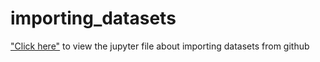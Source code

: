 # importing_datasets

<a href="https://nbviewer.jupyter.org/github/DSpython/importing_datasets/blob/master/importDatsets.ipynb">"Click here"</a> to view the jupyter file about importing datasets from github 
